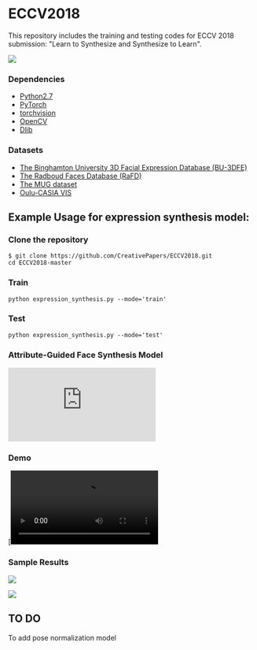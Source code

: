 # ECCV2018
This repository includes the training and testing codes for ECCV 2018 submission: "Learn to Synthesize and Synthesize to Learn".

![](https://github.com/CreativePapers/ECCV2018/blob/master/146_fake.png)

### Dependencies
- [Python2.7](https://www.anaconda.com/download/#linux)
- [PyTorch](http://pytorch.org/)
- [torchvision](http://pytorch.org/docs/master/torchvision)
- [OpenCV](https://opencv.org/)
- [Dlib](http://dlib.net/)

### Datasets
- [The Binghamton University 3D Facial Expression Database (BU-3DFE)](http://www.cs.binghamton.edu/~lijun/Research/3DFE/3DFE_Analysis.html)
- [The Radboud Faces Database (RaFD)](http://www.socsci.ru.nl:8180/RaFD2/RaFD?p=main)
- [The MUG dataset](https://mug.ee.auth.gr/fed/)
- [Oulu-CASIA VIS](http://www.cse.oulu.fi/CMV/Downloads/Oulu-CASIA)

## Example Usage for expression synthesis model:

### Clone the repository
```
$ git clone https://github.com/CreativePapers/ECCV2018.git
cd ECCV2018-master
```
### Train
```
python expression_synthesis.py --mode='train'
```
### Test
```
python expression_synthesis.py --mode='test'
```
### Attribute-Guided Face Synthesis Model

![](https://github.com/CreativePapers/ECCV2018/blob/master/diagram.pdf)

### Demo

[![Watch the demo](https://github.com/CreativePapers/ECCV2018/blob/master/supplementary.mp4)

### Sample Results 

![](https://github.com/CreativePapers/ECCV2018/blob/master/2_fake.png)

![](https://github.com/CreativePapers/ECCV2018/blob/master/10_fake.png)

## TO DO
To add pose normalization model




